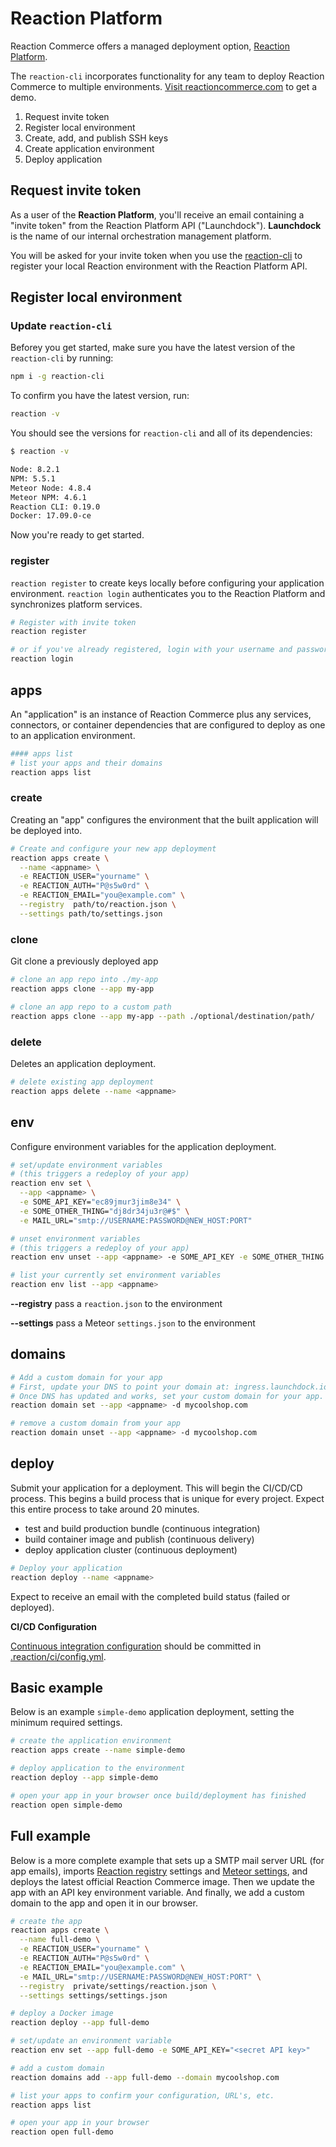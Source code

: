 # Reaction Platform

Reaction Commerce offers a managed deployment option, [Reaction Platform](http://getrxn.io/reaction-platform).

The `reaction-cli` incorporates functionality for any team to deploy Reaction Commerce to multiple environments. [Visit reactioncommerce.com](http://getrxn.io/reaction-platform) to get a demo.

1.  Request invite token
2.  Register local environment
3.  Create, add, and publish SSH keys
4.  Create application environment
5.  Deploy application

## Request invite token

As a user of the **Reaction Platform**, you'll receive an email containing a "invite token" from the Reaction Platform API ("Launchdock"). **Launchdock** is the name of our internal  orchestration management platform.

You will be asked for your invite token when you use the [reaction-cli](http://getrxn.io/reaction-cli) to register your local Reaction environment with the Reaction Platform API.

## Register local environment

### Update `reaction-cli`

Beforey you get started, make sure you have the latest version of the `reaction-cli` by running:

```sh
npm i -g reaction-cli
```

To confirm you have the latest version, run:

```sh
reaction -v
```

You should see the versions for `reaction-cli` and all of its dependencies:

```sh
$ reaction -v

Node: 8.2.1
NPM: 5.5.1
Meteor Node: 4.8.4
Meteor NPM: 4.6.1
Reaction CLI: 0.19.0
Docker: 17.09.0-ce
```

Now you're ready to get started.

### register

`reaction register` to create keys locally before configuring your application environment. `reaction login` authenticates you to the Reaction Platform and synchronizes platform services.

```sh
# Register with invite token
reaction register

# or if you've already registered, login with your username and password
reaction login
```

## apps

An "application" is an instance of Reaction Commerce plus any services, connectors, or container dependencies that are configured to deploy as one to an application environment.

```sh
#### apps list
# list your apps and their domains
reaction apps list
```

### create

Creating an "app" configures the environment that the built application will be deployed into.

```sh
# Create and configure your new app deployment
reaction apps create \
  --name <appname> \
  -e REACTION_USER="yourname" \
  -e REACTION_AUTH="P@s5w0rd" \
  -e REACTION_EMAIL="you@example.com" \
  --registry  path/to/reaction.json \
  --settings path/to/settings.json
```

### clone

Git clone a previously deployed app

```sh
# clone an app repo into ./my-app
reaction apps clone --app my-app

# clone an app repo to a custom path
reaction apps clone --app my-app --path ./optional/destination/path/
```

### delete

Deletes an application deployment.

```sh
# delete existing app deployment
reaction apps delete --name <appname>
```

## env

Configure environment variables for the application deployment.

```sh
# set/update environment variables
# (this triggers a redeploy of your app)
reaction env set \
  --app <appname> \
  -e SOME_API_KEY="ec89jmur3jim8e34" \
  -e SOME_OTHER_THING="dj8dr34ju3r@#$" \
  -e MAIL_URL="smtp://USERNAME:PASSWORD@NEW_HOST:PORT"

# unset environment variables
# (this triggers a redeploy of your app)
reaction env unset --app <appname> -e SOME_API_KEY -e SOME_OTHER_THING

# list your currently set environment variables
reaction env list --app <appname>
```

**--registry** pass a `reaction.json` to the environment

**--settings** pass a Meteor `settings.json` to the environment

## domains

```sh
# Add a custom domain for your app
# First, update your DNS to point your domain at: ingress.launchdock.io
# Once DNS has updated and works, set your custom domain for your app.
reaction domain set --app <appname> -d mycoolshop.com

# remove a custom domain from your app
reaction domain unset --app <appname> -d mycoolshop.com
```

## deploy

Submit your application for a deployment. This will begin the CI/CD/CD process. This begins a build process that is unique for every project. Expect this entire process to take around 20 minutes.

-   test and build production bundle (continuous integration)
-   build container image and publish (continuous delivery)
-   deploy application cluster (continuous deployment)

```sh
# Deploy your application
reaction deploy --name <appname>
```

Expect to receive an email with the completed build status (failed or deployed).

**CI/CD Configuration**

[Continuous integration configuration](https://docs.gitlab.com/ee/ci/) should be committed in [.reaction/ci/config.yml](https://github.com/reactioncommerce/reaction/blob/master/.reaction/ci/config.yml).

## Basic example

Below is an example `simple-demo` application deployment, setting the minimum required settings.

```sh
# create the application environment
reaction apps create --name simple-demo

# deploy application to the environment
reaction deploy --app simple-demo

# open your app in your browser once build/deployment has finished
reaction open simple-demo
```

## Full example

  Below is a more complete example that sets up a SMTP mail server URL (for app emails), imports [Reaction registry](https://docs.reactioncommerce.com/reaction-docs/master/registry) settings and [Meteor settings](https://docs.meteor.com/api/core.html#Meteor-settings), and deploys the latest official Reaction Commerce image. Then we update the app with an API key environment variable.  And finally, we add a custom domain to the app and open it in our browser.

```sh
# create the app
reaction apps create \
  --name full-demo \
  -e REACTION_USER="yourname" \
  -e REACTION_AUTH="P@s5w0rd" \
  -e REACTION_EMAIL="you@example.com" \
  -e MAIL_URL="smtp://USERNAME:PASSWORD@NEW_HOST:PORT" \
  --registry  private/settings/reaction.json \
  --settings settings/settings.json

# deploy a Docker image
reaction deploy --app full-demo

# set/update an environment variable
reaction env set --app full-demo -e SOME_API_KEY="<secret API key>"

# add a custom domain
reaction domains add --app full-demo --domain mycoolshop.com

# list your apps to confirm your configuration, URL's, etc.
reaction apps list

# open your app in your browser
reaction open full-demo
```
